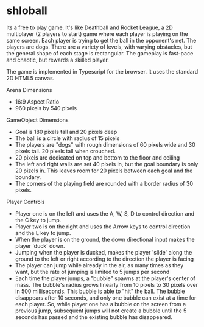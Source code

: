 # shloball

Its a free to play game. It's like Deathball and Rocket League, a 2D multiplayer (2 players to start) game where each player is playing on the same screen. Each player is trying to get the ball in the opponent's net. The players are dogs. There are a variety of levels, with varying obstacles, but the general shape of each stage is rectangular. The gameplay is fast-pace and chaotic, but rewards a skilled player.

The game is implemented in Typescript for the browser. It uses the standard 2D HTML5 canvas.

Arena Dimensions
* 16:9 Aspect Ratio
* 960 pixels by 540 pixels

GameObject Dimensions
* Goal is 180 pixels tall and 20 pixels deep
* The ball is a circle with radius of 15 pixels
* The players are "dogs" with rough dimensions of 60 pixels wide and 30 pixels tall. 20 pixels tall when crouched.
* 20 pixels are dedicated on top and bottom to the floor and ceiling
* The left and right walls are set 40 pixels in, but the goal boundary is only 20 pizels in. This leaves room for 20 pixels between each goal and the boundary.
* The corners of the playing field are rounded with a border radius of 30 pixels.

Player Controls
* Player one is on the left and uses the A, W, S, D to control direction and the C key to jump.
* Player two is on the right and uses the Arrow keys to control direction and the L key to jump.
* When the player is on the ground, the down directional input makes the player 'duck' down.
* Jumping when the player is ducked, makes the player 'slide' along the ground to the left or right according to the direction the player is facing
* The player can jump while already in the air, as many times as they want, but the rate of jumping is limited to 5 jumps per second
* Each time the player jumps, a "bubble" spawns at the player's center of mass. The bubble's radius grows linearly from 10 pixels to 30 pixels over in 500 milliseconds. This bubble is able to "hit" the ball. The bubble disappears after 10 seconds, and only one bubble can exist at a time for each player. So, while player one has a bubble on the screen from a previous jump, subsequent jumps will not create a bubble until the 5 seconds has passed and the existing bubble has disappeared.
